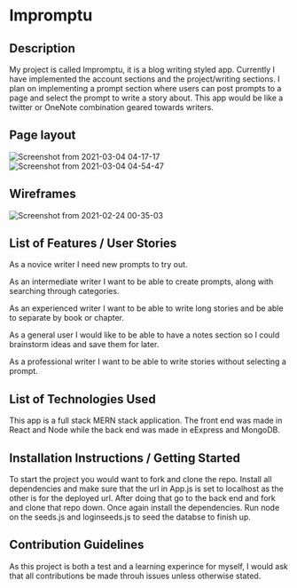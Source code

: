 # Impromptu<br/>

## Description<br/>
My project is called Impromptu, it is a blog writing styled app. Currently I have implemented the account sections and the project/writing sections. I plan on implementing a prompt section where users can post prompts to a page and select the prompt to write a story about. This app would be like a twitter or OneNote combination geared towards writers. <br/>

## Page layout<br/>
![Screenshot from 2021-03-04 04-17-17](https://user-images.githubusercontent.com/74937340/109961139-35488c00-7caf-11eb-961d-8a5b7dc90ca9.png)
![Screenshot from 2021-03-04 04-54-47](https://user-images.githubusercontent.com/74937340/109961187-42fe1180-7caf-11eb-80f8-6fc2cdc58d8b.png)

## Wireframes<br/>
![Screenshot from 2021-02-24 00-35-03](https://user-images.githubusercontent.com/74937340/109961107-28c43380-7caf-11eb-8935-41b04625542d.png)

## List of Features / User Stories<br/>
As a novice writer I need new prompts to try out. <br/>

As an intermediate writer I want to be able to create prompts, along with searching through categories.<br/>

As an experienced writer I want to be able to write long stories and be able to separate by book or chapter.<br/>

As a general user I would like to be able to have a notes section so I could brainstorm ideas and save them for later.<br/>

As a professional writer I want to be able to write stories without selecting a prompt.<br/>

## List of Technologies Used<br/>
This app is a full stack MERN stack application. The front end was made in React and Node while the back end was made in eExpress and MongoDB.
## Installation Instructions / Getting Started
To start the project you would want to fork and clone the repo. Install all dependencies and make sure that the url in App.js is set to localhost as the other is for the deployed url. 
After doing that go to the back end and fork and clone that repo down. Once again install the dependencies. Run node on the seeds.js and loginseeds.js to seed the databse to finish up. 
## Contribution Guidelines
As this project is both a test and a learning experince for myself, I would ask that all contributions be made throuh issues unless otherwise stated. 

